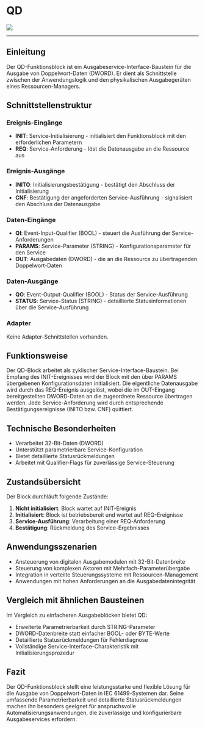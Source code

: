 # QD

![](https://user-images.githubusercontent.com/69573151/210781704-73d6a020-e7c0-430e-9797-2d0ef1cc6cc3.png)

* * * * * * * * * *
## Einleitung
Der QD-Funktionsblock ist ein Ausgabeservice-Interface-Baustein für die Ausgabe von Doppelwort-Daten (DWORD). Er dient als Schnittstelle zwischen der Anwendungslogik und den physikalischen Ausgabegeräten eines Ressourcen-Managers.

## Schnittstellenstruktur

### **Ereignis-Eingänge**
- **INIT**: Service-Initialisierung - initialisiert den Funktionsblock mit den erforderlichen Parametern
- **REQ**: Service-Anforderung - löst die Datenausgabe an die Ressource aus

### **Ereignis-Ausgänge**
- **INITO**: Initialisierungsbestätigung - bestätigt den Abschluss der Initialisierung
- **CNF**: Bestätigung der angeforderten Service-Ausführung - signalisiert den Abschluss der Datenausgabe

### **Daten-Eingänge**
- **QI**: Event-Input-Qualifier (BOOL) - steuert die Ausführung der Service-Anforderungen
- **PARAMS**: Service-Parameter (STRING) - Konfigurationsparameter für den Service
- **OUT**: Ausgabedaten (DWORD) - die an die Ressource zu übertragenden Doppelwort-Daten

### **Daten-Ausgänge**
- **QO**: Event-Output-Qualifier (BOOL) - Status der Service-Ausführung
- **STATUS**: Service-Status (STRING) - detaillierte Statusinformationen über die Service-Ausführung

### **Adapter**
Keine Adapter-Schnittstellen vorhanden.

## Funktionsweise
Der QD-Block arbeitet als zyklischer Service-Interface-Baustein. Bei Empfang des INIT-Ereignisses wird der Block mit den über PARAMS übergebenen Konfigurationsdaten initialisiert. Die eigentliche Datenausgabe wird durch das REQ-Ereignis ausgelöst, wobei die im OUT-Eingang bereitgestellten DWORD-Daten an die zugeordnete Ressource übertragen werden. Jede Service-Anforderung wird durch entsprechende Bestätigungsereignisse (INITO bzw. CNF) quittiert.

## Technische Besonderheiten
- Verarbeitet 32-Bit-Daten (DWORD)
- Unterstützt parametrierbare Service-Konfiguration
- Bietet detaillierte Statusrückmeldungen
- Arbeitet mit Qualifier-Flags für zuverlässige Service-Steuerung

## Zustandsübersicht
Der Block durchläuft folgende Zustände:
1. **Nicht initialisiert**: Block wartet auf INIT-Ereignis
2. **Initialisiert**: Block ist betriebsbereit und wartet auf REQ-Ereignisse
3. **Service-Ausführung**: Verarbeitung einer REQ-Anforderung
4. **Bestätigung**: Rückmeldung des Service-Ergebnisses

## Anwendungsszenarien
- Ansteuerung von digitalen Ausgabemodulen mit 32-Bit-Datenbreite
- Steuerung von komplexen Aktoren mit Mehrfach-Parameterübergabe
- Integration in verteilte Steuerungssysteme mit Ressourcen-Management
- Anwendungen mit hohen Anforderungen an die Ausgabedatenintegrität

## Vergleich mit ähnlichen Bausteinen
Im Vergleich zu einfacheren Ausgabeblöcken bietet QD:
- Erweiterte Parametrierbarkeit durch STRING-Parameter
- DWORD-Datenbreite statt einfacher BOOL- oder BYTE-Werte
- Detaillierte Statusrückmeldungen für Fehlerdiagnose
- Vollständige Service-Interface-Charakteristik mit Initialisierungsprozedur

## Fazit
Der QD-Funktionsblock stellt eine leistungsstarke und flexible Lösung für die Ausgabe von Doppelwort-Daten in IEC 61499-Systemen dar. Seine umfassende Parametrierbarkeit und detaillierte Statusrückmeldungen machen ihn besonders geeignet für anspruchsvolle Automatisierungsanwendungen, die zuverlässige und konfigurierbare Ausgabeservices erfordern.